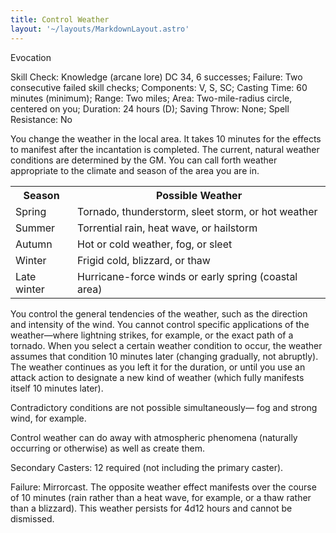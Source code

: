 ```yaml
---
title: Control Weather
layout: '~/layouts/MarkdownLayout.astro'
---
```

Evocation

Skill Check: Knowledge (arcane lore) DC 34, 6 successes; Failure: Two
consecutive failed skill checks; Components: V, S, SC; Casting Time: 60
minutes (minimum); Range: Two miles; Area: Two-mile-radius circle, centered on
you; Duration: 24 hours (D); Saving Throw: None; Spell Resistance: No

You change the weather in the local area. It takes 10 minutes for the effects
to manifest after the incantation is completed. The current, natural weather
conditions are determined by the GM. You can call forth weather appropriate to
the climate and season of the area you are in.


<table> <tr> <th> Season </th> <th> Possible Weather </th> </tr> <tr> <td> Spring </td> <td> Tornado, thunderstorm, sleet storm, or hot weather </td> </tr> <tr class="shaded"> <td> Summer </td> <td> Torrential rain, heat wave, or hailstorm </td> </tr> <tr> <td> Autumn </td> <td> Hot or cold weather, fog, or sleet </td> </tr> <tr class="shaded"> <td> Winter </td> <td> Frigid cold, blizzard, or thaw </td> </tr> <tr> <td> Late winter </td> <td> Hurricane-force winds or early spring (coastal area) </td> </tr> </table>



You control the general tendencies of the weather, such as the direction and
intensity of the wind. You cannot control specific applications of the
weather—where lightning strikes, for example, or the exact path of a tornado.
When you select a certain weather condition to occur, the weather assumes that
condition 10 minutes later (changing gradually, not abruptly). The weather
continues as you left it for the duration, or until you use an attack action
to designate a new kind of weather (which fully manifests itself 10 minutes
later).

Contradictory conditions are not possible simultaneously— fog and strong wind,
for example.

Control weather can do away with atmospheric phenomena (naturally occurring or
otherwise) as well as create them.

Secondary Casters: 12 required (not including the primary caster).

Failure: Mirrorcast. The opposite weather effect manifests over the course of
10 minutes (rain rather than a heat wave, for example, or a thaw rather than a
blizzard). This weather persists for 4d12 hours and cannot be dismissed.


